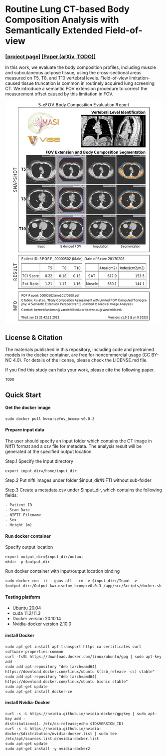 # Routine Lung CT-based Body Composition Analysis with Semantically Extended Field-of-view 
###  [[project page]](https://github.com/MASILab/S-EFOV/) [[Paper (arXiv, TODO)]](https://arxiv.org/ftp/arxiv/papers/1906/1906.09549.pdf) 

In this work, we evaluate the body composition profiles, including muscle and subcutaneous adipose tissue, using the cross-sectional areas measured on T5, T8, and T10 vertebral levels.
Field-of-view limitation-caused tissue truncation is common in routinely acquired lung screening CT. 
We introduce a semantic FOV extension procedure to correct the measurement offset caused by this limitation in FOV.

<img src="https://github.com/MASILab/S-EFOV/blob/master/materials/report_example.jpg" width="600px"/>

## License & Citation

The materials published in this repository, including code and pretrained models in the docker container, 
are free for noncommercial usage (CC BY-NC 4.0). For details of the license, please check the LICENSE.md file.

If you find this study can help your work, please cite the following paper.
```
TODO
```

## Quick Start
#### Get the docker image
```
sudo docker pull kwxu:sefov_bcomp:v0.0.3
```
#### Prepare input data
The user should specify an input folder which contains the CT image in NIfTI format and a csv file for metadata. 
The analysis result will be generated at the specified output location.

Step.1 Specify the input directory 
```
export input_dir=/home/input_dir
```

Step.2 Put nifti images under folder $input_dir/NIFTI without sub-folder

Step.3 Create a metadata.csv under $input_dir, which contains the following fields: 
```
- Patient ID
- Scan Date
- NIFTI Filename
- Sex
- Height (m)
```

#### Run docker container
Specify output location
```
export output_dir=$input_dir/output
mkdir -p $output_dir
```

Run docker container with input/output location binding
```
sudo docker run -it --gpus all --rm -v $input_dir:/Input -v $output_dir:/Output kwxu:sefov_bcomp:v0.0.3 /app/src/Scripts/docker.sh
```

#### Testing platform
- Ubuntu 20.04
- cuda 11.2/11.3
- Docker version 20.10.14
- Nvidia-docker version 2.10.0


#### install Docker
```
sudo apt-get install apt-transport-https ca-certificates curl software-properties-common
curl -fsSL https://download.docker.com/linux/ubuntu/gpg | sudo apt-key add -
sudo add-apt-repository "deb [arch=amd64] https://download.docker.com/linux/ubuntu $(lsb_release -cs) stable"
sudo add-apt-repository "deb [arch=amd64] https://download.docker.com/linux/ubuntu bionic stable"
sudo apt-get update
sudo apt-get install docker-ce
```

#### install Nvidia-Docker
```
curl -s -L https://nvidia.github.io/nvidia-docker/gpgkey | sudo apt-key add -
distribution=$(. /etc/os-release;echo $ID$VERSION_ID)
curl -s -L https://nvidia.github.io/nvidia-docker/$distribution/nvidia-docker.list | sudo tee /etc/apt/sources.list.d/nvidia-docker.list
sudo apt-get update
sudo apt-get install -y nvidia-docker2
```


